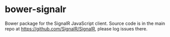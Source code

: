 bower-signalr
=============

Bower package for the SignalR JavaScript client. Source code is in the main repo at https://github.com/SignalR/SignalR, please log issues there.
